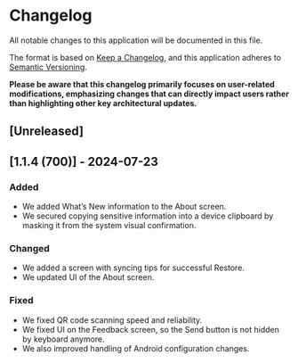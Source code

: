 # Changelog
All notable changes to this application will be documented in this file.

The format is based on [Keep a Changelog](https://keepachangelog.com/en/1.0.0/),
and this application adheres to [Semantic Versioning](https://semver.org/spec/v2.0.0.html).

**Please be aware that this changelog primarily focuses on user-related modifications, emphasizing changes that can
directly impact users rather than highlighting other key architectural updates.**

## [Unreleased]

## [1.1.4 (700)] - 2024-07-23

### Added
- We added What’s New information to the About screen.
- We secured copying sensitive information into a device clipboard by masking it from the system visual confirmation.

### Changed
- We added a screen with syncing tips for successful Restore.
- We updated UI of the About screen.

### Fixed
- We fixed QR code scanning speed and reliability.
- We fixed UI on the Feedback screen, so the Send button is not hidden by keyboard anymore. 
- We also improved handling of Android configuration changes.
